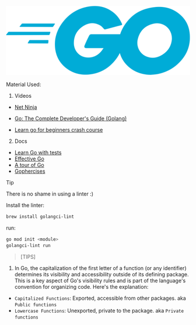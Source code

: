 ![Diagrams](/images/2560px-Go_Logo_Blue.svg.png)

Material Used:
1. Videos
- [Net Ninja](https://www.youtube.com/watch?v=etSN4X_fCnM&list=PL4cUxeGkcC9gC88BEo9czgyS72A3doDeM)

- [Go: The Complete Developer's Guide (Golang)](https://www.udemy.com/course/go-the-complete-developers-guide/)

- [Learn go for beginners crash course](https://www.udemy.com/course-dashboard-redirect/?course_id=4001218)

2. Docs
- [Learn Go with tests](https://quii.gitbook.io/learn-go-with-tests)
- [Effective Go](https://go.dev/doc/effective_go)
- [A tour of Go](https://go.dev/tour/welcome/1)
- [Gophercises](https://gophercises.com/)

>[!TIP]
There is no shame in using a linter :)

Install the linter:
```bash
brew install golangci-lint
```
run:
```bash
go mod init <module>
golangci-lint run
```

>[TIPS]
1. In Go, the capitalization of the first letter of a function (or any identifier) determines its visibility and accessibility outside of its defining package. This is a key aspect of Go's visibility rules and is part of the language's convention for organizing code. Here's the explanation:

- `Capitalized Functions`: Exported, accessible from other packages. aka `Public functions`
- `Lowercase Functions`: Unexported, private to the package. aka `Private functions`




